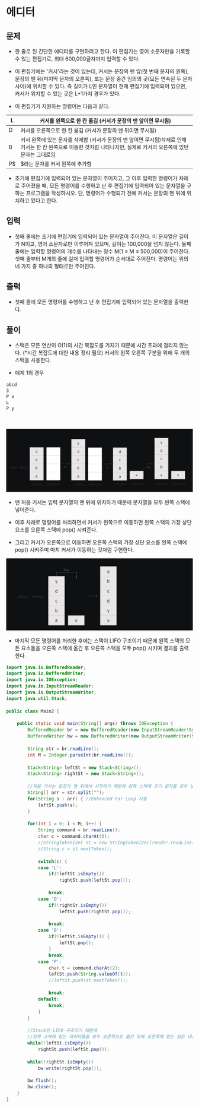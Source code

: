 # 에디터

## 문제
- 한 줄로 된 간단한 에디터를 구현하려고 한다. 이 편집기는 영어 소문자만을 기록할 수 있는 편집기로, 최대 600,000글자까지 입력할 수 있다.

- 이 편집기에는 '커서'라는 것이 있는데, 커서는 문장의 맨 앞(첫 번째 문자의 왼쪽), 문장의 맨 뒤(마지막 문자의 오른쪽), 또는 문장 중간 임의의 곳(모든 연속된 두 문자 사이)에 위치할 수 있다. 즉 길이가 L인 문자열이 현재 편집기에 입력되어 있으면, 커서가 위치할 수 있는 곳은 L+1가지 경우가 있다.

- 이 편집기가 지원하는 명령어는 다음과 같다.

|L|	커서를 왼쪽으로 한 칸 옮김 (커서가 문장의 맨 앞이면 무시됨)|
|------------------|---------------------------------------|
|D|	커서를 오른쪽으로 한 칸 옮김 (커서가 문장의 맨 뒤이면 무시됨)|
|B|	커서 왼쪽에 있는 문자를 삭제함 (커서가 문장의 맨 앞이면 무시됨)삭제로 인해 커서는 한 칸 왼쪽으로 이동한 것처럼 나타나지만, 실제로 커서의 오른쪽에 있던 문자는 그대로임|
|P$|	$라는 문자를 커서 왼쪽에 추가함|

- 초기에 편집기에 입력되어 있는 문자열이 주어지고, 그 이후 입력한 명령어가 차례로 주어졌을 때, 모든 명령어를 수행하고 난 후 편집기에 입력되어 있는 문자열을 구하는 프로그램을 작성하시오. 단, 명령어가 수행되기 전에 커서는 문장의 맨 뒤에 위치하고 있다고 한다.

## 입력
- 첫째 줄에는 초기에 편집기에 입력되어 있는 문자열이 주어진다. 이 문자열은 길이가 N이고, 영어 소문자로만 이루어져 있으며, 길이는 100,000을 넘지 않는다. 둘째 줄에는 입력할 명령어의 개수를 나타내는 정수 M(1 ≤ M ≤ 500,000)이 주어진다. 셋째 줄부터 M개의 줄에 걸쳐 입력할 명령어가 순서대로 주어진다. 명령어는 위의 네 가지 중 하나의 형태로만 주어진다.

## 출력
- 첫째 줄에 모든 명령어를 수행하고 난 후 편집기에 입력되어 있는 문자열을 출력한다.

## 풀이

- 스택은 모든 연산이 O(1)의 시간 복잡도를 가지기 때문에 시간 초과에 걸리지 않는다. (*시간 복잡도에 대한 내용 정리 필요)
 커서의 왼쪽 오른쪽 구분을 위해 두 개의 스택을 사용한다.
 
- 예제 1의 경우
```
abcd
3
P x
L
P y
```
<br/><br/>
![1번이미지](https://github.com/JangHyoGwang/TIL/blob/main/Java/12.JPG)

- 맨 처음 커서는 입력 문자열의 맨 뒤에 위치하기 때문에 문자열을 모두 왼쪽 스택에 넣어준다.

- 이후 차례로 명령어를 처리하면서 커서가 왼쪽으로 이동하면 왼쪽 스택의 가장 상단 요소를 오른쪽 스택에 pop() 시켜준다.

- 그리고 커서가 오른쪽으로 이동하면 오른쪽 스택의 가장 상단 요소를 왼쪽 스택에 pop() 시켜주며 마치 커서가 이동하는 것처럼 구현한다.

![2번이미지](https://github.com/JangHyoGwang/TIL/blob/main/Java/34.JPG)

- 마지막 모든 명령어를 처리한 후에는 스택이 LIFO 구조이기 때문에 왼쪽 스택의 모든 요소들을 오른쪽 스택에 옮긴 후 오른쪽 스택을 모두 pop() 시키며 결과를 출력한다.

``` Java
import java.io.BufferedReader;
import java.io.BufferedWriter;
import java.io.IOException;
import java.io.InputStreamReader;
import java.io.OutputStreamWriter;
import java.util.Stack;

public class Main2 {

	public static void main(String[] args) throws IOException {
		BufferedReader br = new BufferedReader(new InputStreamReader(System.in));
		BufferedWriter bw = new BufferedWriter(new OutputStreamWriter(System.out));
		
		String str = br.readLine();
		int M = Integer.parseInt(br.readLine());

		Stack<String> leftSt = new Stack<String>();
		Stack<String> rightSt = new Stack<String>();
        
		//처음 커서는 문장의 맨 뒤에서 시작하기 때문에 왼쪽 스택에 초기 문자를 모두 넣어줌 (ex. abc|)
		String[] arr = str.split("");
		for(String s : arr) { //Enhanced For Loop 사용 
			leftSt.push(s); 
		}
		
		for(int i = 0; i < M; i++) {
			String command = br.readLine();
			char c = command.charAt(0);
			//StringTokenizer st = new StringTokenizer(reader.readLine());
			//String c = st.nextToken();
			
			switch(c) {
			case 'L':
				if(!leftSt.isEmpty())
					rightSt.push(leftSt.pop());

				break;
			case 'D':
				if(!rightSt.isEmpty())
					leftSt.push(rightSt.pop());

				break;
			case 'B':
				if(!leftSt.isEmpty()) {
					leftSt.pop();
				}
				break;
			case 'P':
				char t = command.charAt(2);
				leftSt.push(String.valueOf(t));
				//leftSt.push(st.nextToken());

				break;
			default:
				break;
			}
		}
        
		//Stack은 LIFO 구조이기 때문에
		//왼쪽 스택에 있는 데이터들을 모두 오른쪽으로 옮긴 뒤에 오른쪽에 있는 모든 내용을 출력한다.
		while(!leftSt.isEmpty())
			rightSt.push(leftSt.pop());
		
		while(!rightSt.isEmpty())
			bw.write(rightSt.pop());
		
		bw.flush();
		bw.close(); 
	}
}
```



